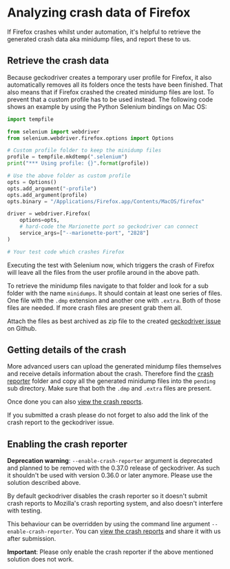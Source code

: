 # Analyzing crash data of Firefox

If Firefox crashes whilst under automation, it's helpful to retrieve the
generated crash data aka minidump files, and report these to us.

## Retrieve the crash data

Because geckodriver creates a temporary user profile for Firefox, it also
automatically removes all its folders once the tests have been finished. That
also means that if Firefox crashed the created minidump files are lost. To
prevent that a custom profile has to be used instead. The following code
shows an example by using the Python Selenium bindings on Mac OS:

```python
import tempfile

from selenium import webdriver
from selenium.webdriver.firefox.options import Options

# Custom profile folder to keep the minidump files
profile = tempfile.mkdtemp(".selenium")
print("*** Using profile: {}".format(profile))

# Use the above folder as custom profile
opts = Options()
opts.add_argument("-profile")
opts.add_argument(profile)
opts.binary = "/Applications/Firefox.app/Contents/MacOS/firefox"

driver = webdriver.Firefox(
    options=opts,
    # hard-code the Marionette port so geckodriver can connect
    service_args=["--marionette-port", "2828"]
)

# Your test code which crashes Firefox
```

Executing the test with Selenium now, which triggers the crash of Firefox
will leave all the files from the user profile around in the above path.

To retrieve the minidump files navigate to that folder and look for a sub
folder with the name `minidumps`. It should contain at least one series of
files. One file with the `.dmp` extension and another one with `.extra`.
Both of those files are needed. If more crash files are present grab them all.

Attach the files as best archived as zip file to the created [geckodriver issue]
on Github.

[geckodriver issue]: https://github.com/mozilla/geckodriver/issues/new

## Getting details of the crash

More advanced users can upload the generated minidump files themselves and
receive details information about the crash. Therefore find the [crash reporter]
folder and copy all the generated minidump files into the `pending` sub directory.
Make sure that both the `.dmp` and `.extra` files are present.

Once done you can also [view the crash reports].

If you submitted a crash please do not forget to also add the link of the
crash report to the geckodriver issue.

[crash reporter]: https://support.mozilla.org/kb/mozillacrashreporter#w_viewing-reports-outside-of-firefox
[view the crash reports]: https://support.mozilla.orgkb/mozillacrashreporter#w_viewing-crash-reports

## Enabling the crash reporter

**Deprecation warning**: `--enable-crash-reporter` argument is deprecated and planned
to be removed with the 0.37.0 release of geckodriver. As such it shouldn't be used
with version 0.36.0 or later anymore. Please use the solution described above.

By default geckodriver disables the crash reporter so it doesn't submit crash
reports to Mozilla's crash reporting system, and also doesn't interfere with
testing.

This behaviour can be overridden by using the command line argument
`--enable-crash-reporter`. You can [view the crash reports] and share it with
us after submission.

**Important**: Please only enable the crash reporter if the above mentioned
solution does not work.
